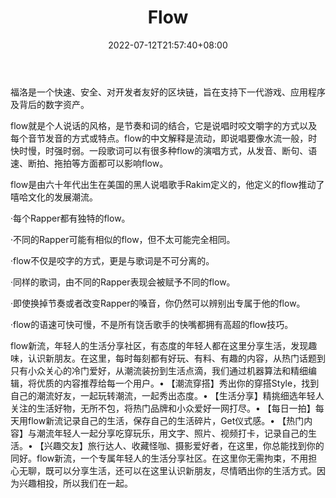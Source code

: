 ﻿---
weight: 
title: "Flow"
description: "福洛是一个快速、安全、对开发者友好的区块链，旨在支持下一代游戏、应用程序及背后的数字资产。"
date: 2022-07-12T21:57:40+08:00
lastmod: 2022-07-12T16:45:40+08:00
draft: false
authors: ["qianxun"]
featuredImage: "171.jpg"
link: "http://m.xinhuanet.com/2017-09/06/c_1121609378.htm"
tags: ["Flow","去中心化"]
categories: ["navigation"]
navigation: ["去中心化"]
lightgallery: true
toc: true
pinned: false
recommend: false
recommend1: false
---
福洛是一个快速、安全、对开发者友好的区块链，旨在支持下一代游戏、应用程序及背后的数字资产。

flow就是个人说话的风格，是节奏和词的结合，它是说唱时咬文嚼字的方式以及每个音节发音的方式或特点。flow的中文解释是流动，即说唱要像水流一般，时快时慢，时强时弱。一段歌词可以有很多种flow的演唱方式，从发音、断句、语速、断拍、拖拍等方面都可以影响flow。

 flow是由六十年代出生在美国的黑人说唱歌手Rakim定义的，他定义的flow推动了嘻哈文化的发展潮流。

  ·每个Rapper都有独特的flow。

  ·不同的Rapper可能有相似的flow，但不太可能完全相同。

  ·flow不仅是咬字的方式，更是与歌词是不可分离的。

  ·同样的歌词，由不同的Rapper表现会被赋予不同的flow。

  ·即使换掉节奏或者改变Rapper的嗓音，你仍然可以辨别出专属于他的flow。

  ·flow的语速可快可慢，不是所有饶舌歌手的快嘴都拥有高超的flow技巧。

flow新流，年轻人的生活分享社区，有态度的年轻人都在这里分享生活，发现趣味，认识新朋友。在这里，每时每刻都有好玩、有料、有趣的内容，从热门话题到只有小众关心的冷门爱好，从潮流装扮到生活点滴，我们通过机器算法和精细编辑，将优质的内容推荐给每一个用户。• 【潮流穿搭】秀出你的穿搭Style，找到自己的潮流好友，一起玩转潮流，一起秀出态度。• 【生活分享】精挑细选年轻人关注的生活好物，无所不包，将热门品牌和小众爱好一网打尽。• 【每日一拍】每天用flow新流记录自己的生活，保存自己的生活碎片，Get仪式感。• 【热门内容】与潮流年轻人一起分享吃穿玩乐，用文字、照片、视频打卡，记录自己的生活。• 【兴趣交友】旅行达人、收藏怪咖、摄影爱好者，在这里，你总能找到你的同好。flow新流，一个专属年轻人的生活分享社区。在这里你无需拘束，不用担心无聊，既可以分享生活，还可以在这里认识新朋友，尽情晒出你的生活方式。因为兴趣相投，所以我们在一起。